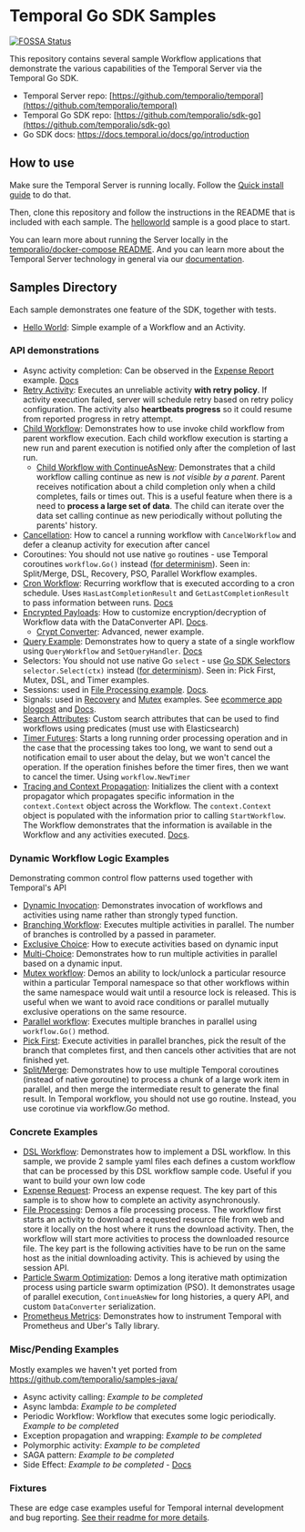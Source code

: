# Temporal Go SDK Samples

[![FOSSA Status](https://app.fossa.com/api/projects/custom%2B18405%2Fgithub.com%2Ftemporalio%2Fsamples-go.svg?type=shield)](https://app.fossa.com/projects/custom%2B18405%2Fgithub.com%2Ftemporalio%2Fsamples-go?ref=badge_shield)

This repository contains several sample Workflow applications that demonstrate the various capabilities of the Temporal Server via the Temporal Go SDK.

- Temporal Server repo: [https://github.com/temporalio/temporal](https://github.com/temporalio/temporal)
- Temporal Go SDK repo: [https://github.com/temporalio/sdk-go](https://github.com/temporalio/sdk-go)
- Go SDK docs: https://docs.temporal.io/docs/go/introduction

## How to use

Make sure the Temporal Server is running locally.
Follow the [Quick install guide](https://docs.temporal.io/docs/server/quick-install) to do that.

Then, clone this repository and follow the instructions in the README that is included with each sample.
The [helloworld](helloworld/README.md) sample is a good place to start.

You can learn more about running the Server locally in the [temporalio/docker-compose README](https://github.com/temporalio/docker-compose/blob/main/README.md).
And you can learn more about the Temporal Server technology in general via our [documentation](https://docs.temporal.io/).

## Samples Directory

Each sample demonstrates one feature of the SDK, together with tests.

- [Hello World](https://github.com/temporalio/samples-go/tree/master/helloworld): Simple example of a Workflow and an Activity.

### API demonstrations

  - Async activity completion: Can be observed in the [Expense Report](https://github.com/temporalio/samples-go/tree/master/expense) example. [Docs](https://docs.temporal.io/docs/go/activities#asynchronous-activity-completion)
  - [Retry Activity](https://github.com/temporalio/samples-go/tree/master/retryactivity): Executes an unreliable activity **with retry policy**. If activity execution failed, server will schedule retry based on retry policy configuration. The activity also **heartbeats progress** so it could resume from reported progress in retry attempt.
  - [Child Workflow](https://github.com/temporalio/samples-go/tree/master/child-workflow): Demonstrates how to use invoke child workflow from parent workflow execution.  Each child workflow execution is starting a new run and parent execution is notified only after the completion of last run.
    - [Child Workflow with ContinueAsNew](https://github.com/temporalio/samples-go/tree/master/child-workflow-continue-as-new): Demonstrates that a child workflow calling continue as new is *not visible by a parent*. Parent receives notification about a child completion only when a child completes, fails or times out. This is a useful feature when there is a need to **process a large set of data**. The child can iterate over the data set calling continue as new periodically without polluting the parents' history.
  - [Cancellation](https://github.com/temporalio/samples-go/tree/master/cancelactivity): How to cancel a running workflow with `CancelWorkflow` and defer a cleanup activity for execution after cancel
  - Coroutines: You should not use native `go` routines - use Temporal coroutines `workflow.Go()` instead ([for determinism](https://docs.temporal.io/docs/go/workflows/#how-to-write-workflow-code)). Seen in: Split/Merge, DSL, Recovery, PSO, Parallel Workflow examples.
  - [Cron Workflow](https://github.com/temporalio/samples-go/tree/master/cron): Recurring workflow that is executed according to a cron schedule. Uses `HasLastCompletionResult` and `GetLastCompletionResult` to pass information between runs. [Docs](https://docs.temporal.io/docs/go/distributed-cron/)
  - [Encrypted Payloads](https://github.com/temporalio/samples-go/tree/master/encrypted-payloads): How to customize encryption/decryption of Workflow data with the DataConverter API. [Docs](https://docs.temporal.io/docs/go/workflows/#custom-serialization-and-workflow-security).
    - [Crypt Converter](https://github.com/temporalio/samples-go/tree/master/cryptconverter): Advanced, newer example.
  - [Query Example](https://github.com/temporalio/samples-go/tree/master/query): Demonstrates how to query a state of a single workflow using `QueryWorkflow` and `SetQueryHandler`. [Docs](https://docs.temporal.io/docs/go/queries)
  - Selectors: You should not use native Go `select` - use [Go SDK Selectors](https://docs.temporal.io/docs/go/selectors) `selector.Select(ctx)` instead ([for determinism](https://docs.temporal.io/docs/go/workflows/#how-to-write-workflow-code)). Seen in: Pick First, Mutex, DSL, and Timer examples.
  - Sessions: used in [File Processing example](https://github.com/temporalio/samples-go/tree/master/fileprocessing). [Docs](https://docs.temporal.io/docs/go/sessions).
  - Signals: used in [Recovery](https://github.com/temporalio/samples-go/tree/master/recovery) and [Mutex](https://github.com/temporalio/samples-go/tree/master/mutex) examples. See [ecommerce app blogpost](https://docs.temporal.io/blog/build-an-ecommerce-app-with-temporal-part-1) and [Docs](https://docs.temporal.io/docs/go/signals).
  - [Search Attributes](https://github.com/temporalio/samples-go/tree/master/searchattributes): Custom search attributes that can be used to find workflows using predicates (must use with Elasticsearch)
  - [Timer Futures](https://github.com/temporalio/samples-go/tree/master/timer): Starts a long running order processing operation and in the case that the processing takes too long, we want to send out a notification email to user about the delay, but we won't cancel the operation. If the operation finishes before the timer fires, then we want to cancel the timer. Using `workflow.NewTimer`
  - [Tracing and Context Propagation](https://github.com/temporalio/samples-go/tree/master/ctxpropagation): Initializes the client with a context propagator which propagates specific information in the `context.Context` object across the Workflow. The `context.Context` object is populated with the information prior to calling `StartWorkflow`. The Workflow demonstrates that the information is available in the Workflow and any activities executed. [Docs](https://docs.temporal.io/docs/go/tracing/).

### Dynamic Workflow Logic Examples

Demonstrating common control flow patterns used together with Temporal's API

  - [Dynamic Invocation](https://github.com/temporalio/samples-go/tree/master/dynamic): Demonstrates invocation of workflows and activities using name rather than strongly typed function.
  - [Branching Workflow](https://github.com/temporalio/samples-go/blob/master/branch): Executes multiple activities in parallel. The number of branches is controlled by a passed in parameter.
  - [Exclusive Choice](https://github.com/temporalio/samples-go/tree/master/choice-exclusive): How to execute activities based on dynamic input
  - [Multi-Choice](https://github.com/temporalio/samples-go/tree/master/choice-multi): Demonstrates how to run multiple activities in parallel based on a dynamic input.
  - [Mutex workflow](https://github.com/temporalio/samples-go/tree/master/mutex): Demos an ability to lock/unlock a particular resource within a particular Temporal namespace so that other workflows within the same namespace would wait until a resource lock is released. This is useful when we want to avoid race conditions or parallel mutually exclusive operations on the same resource.
  - [Parallel workflow](https://github.com/temporalio/samples-go/tree/master/parallel): Executes multiple branches in parallel using `workflow.Go()` method.
  - [Pick First](https://github.com/temporalio/samples-go/tree/master/pickfirst): Execute activities in parallel branches, pick the result of the branch that completes first, and then cancels other activities that are not finished yet.
  - [Split/Merge](https://github.com/temporalio/samples-go/tree/master/splitmerge): Demonstrates how to use multiple Temporal coroutines (instead of native goroutine) to process a chunk of a large work item in parallel, and then merge the intermediate result to generate the final result. In Temporal workflow, you should not use go routine. Instead, you use corotinue via workflow.Go method.

### Concrete Examples

  - [DSL Workflow](https://github.com/temporalio/samples-go/tree/master/dsl): Demonstrates how to implement a DSL workflow. In this sample, we provide 2 sample yaml files each defines a custom workflow that can be processed by this DSL workflow sample code. Useful if you want to build your own low code
  - [Expense Request](https://github.com/temporalio/samples-go/tree/master/expense): Process an expense request. The key part of this sample is to show how to complete an activity asynchronously.
  - [File Processing](https://github.com/temporalio/samples-go/tree/master/fileprocessing): Demos a file processing process. The workflow first starts an activity to download a requested resource file from web and store it locally on the host where it runs the download activity. Then, the workflow will start more activities to process the downloaded resource file. The key part is the following activities have to be run on the same host as the initial downloading activity. This is achieved by using the session API.
  - [Particle Swarm Optimization](https://github.com/temporalio/samples-go/tree/master/pso): Demos a long iterative math optimization process using particle swarm optimization (PSO). It demonstrates usage of parallel execution, `ContinueAsNew` for long histories, a query API, and custom `DataConverter` serialization.
  - [Prometheus Metrics](https://github.com/temporalio/samples-go/tree/master/metrics): Demonstrates how to instrument Temporal with Prometheus and Uber's Tally library.

### Misc/Pending Examples

Mostly examples we haven't yet ported from https://github.com/temporalio/samples-java/

  - Async activity calling: *Example to be completed*
  - Async lambda:  *Example to be completed*
  - Periodic Workflow: Workflow that executes some logic periodically. *Example to be completed*
  - Exception propagation and wrapping: *Example to be completed*
  - Polymorphic activity: *Example to be completed*
  - SAGA pattern:  *Example to be completed*
  - Side Effect:  *Example to be completed* - [Docs](https://docs.temporal.io/docs/go/side-effect)

### Fixtures

These are edge case examples useful for Temporal internal development and bug reporting. [See their readme for more details](https://github.com/temporalio/samples-go/tree/master/temporal-fixtures).
